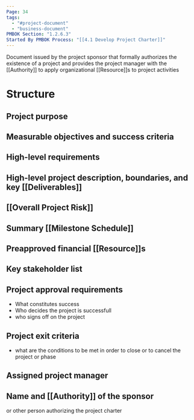 ```yaml
---
Page: 34
tags:
  - "#project-document"
  - "business-document"
PMBOK Section: "1.2.6.3"
Started By PMBOK Process: "[[4.1 Develop Project Charter]]"
---
```

Document issued by the project sponsor that formally authorizes the existence of a project and provides the project manager with the [[Authority]] to apply organizational [[Resource]]s to project activities
# Structure
## Project purpose
## Measurable objectives and success criteria
## High-level requirements
## High-level project description, boundaries, and key [[Deliverables]]
## [[Overall Project Risk]]
## Summary [[Milestone Schedule]]
## Preapproved financial [[Resource]]s
## Key stakeholder list

## Project approval requirements 
* What constitutes success
* Who decides the project is successfull
* who signs off on the project
## Project exit criteria
* what are the conditions to be met in order to close or to cancel the project or phase
## Assigned project manager

## Name and [[Authority]] of the sponsor
or other person authorizing the project charter

